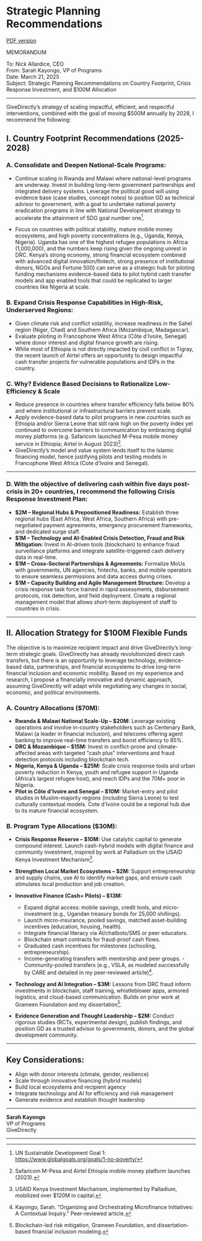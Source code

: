 # Strategic Planning Recommendations

[PDF version](Task1-PostSubmission.pdf)

MEMORANDUM

To: Nick Allardice, CEO  
From: Sarah Kayongo, VP of Programs  
Date: March 21, 2025  
Subject: Strategic Planning Recommendations on Country Footprint, Crisis Response Investment, and $100M Allocation

---

GiveDirectly’s strategy of scaling impactful, efficient, and respectful interventions, combined with the goal of moving $500M annually by 2028, I recommend the following:

## I. Country Footprint Recommendations (2025-2028)

### A. Consolidate and Deepen National-Scale Programs: 
   - Continue scaling in Rwanda and Malawi where national-level programs are underway. Invest in building long-term government partnerships and integrated delivery systems. Leverage the political good will using evidence base (case studies, concept notes) to position GD as technical advisor to government, with a goal to undertake national poverty eradication programs in line with National Development strategy to accelerate the attainment of SDG goal number one[^1].

   - Focus on countries with political stability, mature mobile money ecosystems, and high poverty concentrations (e.g., Uganda, Kenya, Nigeria). Uganda has one of the highest refugee populations in Africa (1,000,000), and the numbers keep rising given the ongoing unrest in DRC. Kenya’s strong economy, strong financial ecosystem combined with advanced digital innovation/fintech, strong presence of institutional donors, NGOs and Fortune 500) can serve as a strategic hub for piloting funding mechanisms evidence-based data to pilot hybrid cash transfer models and app enabled tools that could be replicated to larger countries like Nigeria at scale.

### B. Expand Crisis Response Capabilities in High-Risk, Underserved Regions:
   - Given climate risk and conflict volatility, increase readiness in the Sahel region (Niger, Chad) and Southern Africa (Mozambique, Madagascar).
   - Evaluate piloting in Francophone West Africa (Côte d'Ivoire, Senegal) where donor interest and digital finance growth are rising.
   - While most of Ethiopia is not directly impacted by civil conflict in Tigray, the recent launch of Airtel offers an opportunity to design impactful cash transfer projects for vulnerable populations and IDPs in the country.

### C. Why? Evidence Based Decisions to Rationalize Low-Efficiency & Scale
   - Reduce presence in countries where transfer efficiency falls below 80% and where institutional or infrastructural barriers prevent scale.
   - Apply evidence-based data to pilot programs in new countries such as Ethiopia and/or Sierra Leone that still rank high on the poverty index yet continued to overcome barriers to communication by embracing digital money platforms (e.g. Safaricom launched M-Pesa mobile money service in Ethiopia; Airtel in August 2023)[^2].
   - GiveDirectly’s model and value system lends itself to the Islamic financing model, hence justifying pilots and testing models in Francophone West Africa (Cote d’Ivoire and Senegal).

---


### D. With the objective of delivering cash within five days post-crisis in 20+ countries, I recommend the following Crisis Response Investment Plan:

   - **$2M – Regional Hubs & Prepositioned Readiness:** Establish three regional hubs (East Africa, West Africa, Southern Africa) with pre-negotiated payment agreements, emergency procurement frameworks, and dedicated surge staff.
   - **$1M – Technology and AI-Enabled Crisis Detection, Fraud and Risk Mitigation:** Invest in AI-driven tools (blockchain) to enhance fraud surveillance platforms and integrate satellite-triggered cash delivery data in real-time.
   - **$1M – Cross-Sectoral Partnerships & Agreements:** Formalize MoUs with governments, UN agencies, fintechs, banks, and mobile operators to ensure seamless permissions and data access during crises.
   - **$1M – Capacity Building and Agile Management Structure:** Develop a crisis response task force trained in rapid assessments, disbursement protocols, risk detection, and field deployment. Create a regional management model that allows short-term deployment of staff to countries in crisis.

---


## II. Allocation Strategy for $100M Flexible Funds

The objective is to maximize recipient impact and drive GiveDirectly’s long-term strategic goals. GiveDirectly has already revolutionized direct cash transfers, but there is an opportunity to leverage technology, evidence-based data, partnerships, and financial ecosystems to drive long-term financial inclusion and economic mobility. Based on my experience and research, I propose a financially innovative and dynamic approach, assuming GiveDirectly will adapt while negotiating any changes in social, economic, and political environments.

### A. Country Allocations ($70M):

   - **Rwanda & Malawi National Scale-Up – $20M:** Leverage existing operations and involve in-country stakeholders such as Centenary Bank, Malawi (a leader in financial inclusion), and telecoms offering agent banking to improve real-time transfers and boost efficiency to 85%.
   - **DRC & Mozambique – $15M:** Invest in conflict-prone and climate-affected areas with targeted "cash plus" interventions and fraud detection protocols including blockchain tech.
   - **Nigeria, Kenya & Uganda – $25M:** Scale crisis response tools and urban poverty reduction in Kenya, youth and refugee support in Uganda (Africa’s largest refugee host), and reach IDPs and the 70M+ poor in Nigeria.
   - **Pilot in Côte d'Ivoire and Senegal – $10M:** Market-entry and pilot studies in Muslim-majority regions (including Sierra Leone) to test culturally contextual models. Cote d’Ivoire could be a regional hub due to its mature financial ecosystem.

### B. Program Type Allocations ($30M):

   - **Crisis Response Reserve – $10M:** Use catalytic capital to generate compound interest. Launch cash-hybrid models with digital finance and community investment, inspired by work at Palladium on the USAID Kenya Investment Mechanism[^3].
   - **Strengthen Local Market Ecosystems – $2M:** Support entrepreneurship and supply chains, use AI to identify market gaps, and ensure cash stimulates local production and job creation.
   - **Innovative Finance (Cash+ Pilots) – $13M:**
     - Expand digital access: mobile savings, credit tools, and micro-investment (e.g., Ugandan treasury bonds for 25,000 shillings).
     - Launch micro-insurance, pooled savings, matched asset-building incentives (education, housing, health).
     - Integrate financial literacy via AI/chatbots/SMS or peer educators.
     - Blockchain smart contracts for fraud-proof cash flows.
     - Graduated cash incentives for milestones (schooling, entrepreneurship).
     - Income-generating transfers with mentorship and peer groups.
    - Community-pooled transfers (e.g., VSLA, as modeled successfully by CARE and detailed in my peer-reviewed article)[^4].

   - **Technology and AI Integration – $3M:** Lessons from DRC fraud inform investments in blockchain, staff training, whistleblower apps, armored logistics, and cloud-based communication. Builds on prior work at Grameen Foundation and my dissertation[^5].
   - **Evidence Generation and Thought Leadership – $2M:** Conduct rigorous studies (RCTs, experimental design), publish findings, and position GD as a trusted advisor to governments, donors, and the global development community.

---

## Key Considerations:

- Align with donor interests (climate, gender, resilience)
- Scale through innovative financing (hybrid models)
- Build local ecosystems and recipient agency
- Integrate technology and AI for efficiency and risk management
- Generate evidence and establish thought leadership

---

**Sarah Kayongo**  
VP of Programs  
GiveDirectly

---

[^1]: UN Sustainable Development Goal 1: https://www.globalgoals.org/goals/1-no-poverty/
[^2]: Safaricom M-Pesa and Airtel Ethiopia mobile money platform launches (2023).
[^3]: USAID Kenya Investment Mechanism, implemented by Palladium, mobilized over $120M in capital.
[^4]: Kayongo, Sarah. “Organizing and Orchestrating Microfinance Initiatives: A Contextual Inquiry.” Peer-reviewed article.
[^5]: Blockchain-led risk mitigation, Grameen Foundation, and dissertation-based financial inclusion modeling.


